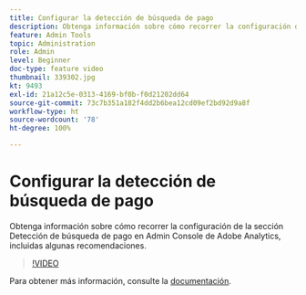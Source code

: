 ```yaml
---
title: Configurar la detección de búsqueda de pago
description: Obtenga información sobre cómo recorrer la configuración de la sección Detección de búsqueda de pago en Admin Console de Adobe Analytics, incluidas algunas recomendaciones.
feature: Admin Tools
topic: Administration
role: Admin
level: Beginner
doc-type: feature video
thumbnail: 339302.jpg
kt: 9493
exl-id: 21a12c5e-0313-4169-bf0b-f0d21202dd64
source-git-commit: 73c7b351a182f4dd2b6bea12cd09ef2bd92d9a8f
workflow-type: ht
source-wordcount: '78'
ht-degree: 100%

---
```


# Configurar la detección de búsqueda de pago

Obtenga información sobre cómo recorrer la configuración de la sección Detección de búsqueda de pago en Admin Console de Adobe Analytics, incluidas algunas recomendaciones.

>[!VIDEO](https://video.tv.adobe.com/v/339302/?quality=12&learn=on)

Para obtener más información, consulte la [documentación](https://experienceleague.adobe.com/docs/analytics/admin/admin-tools/paid-search-detection/paid-search-detection.html?lang=es#section_0C2CFA0AF77B47098BE37CB024665D0D).
